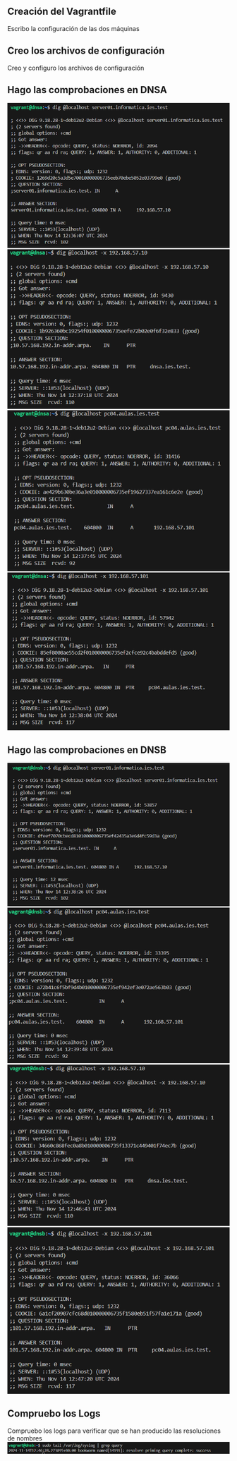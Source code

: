 ## Creación del Vagrantfile
Escribo la configuración de las dos máquinas 

## Creo los archivos de configuración
Creo y configuro los archivos de configuración 

## Hago las comprobaciones en DNSA
![alt text](image.png)
![alt text](image-1.png)
![alt text](image-2.png)
![alt text](image-3.png)

## Hago las comprobaciones en DNSB
![alt text](image-5.png)
![alt text](image-7.png)
![alt text](image-9.png)
![alt text](image-10.png)

## Compruebo los Logs
Compruebo los logs para verificar que se han producido las resoluciones de nombres 
![alt text](image-6.png)

